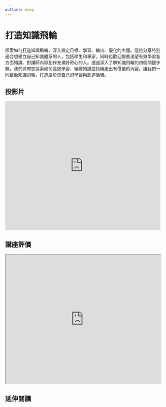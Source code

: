 ```yaml
---
outline: deep
---
```


# 打造知識飛輪

探索如何打造知識飛輪，深入設定目標、學習、輸出、優化的主題。這份分享特別適合想建立自己知識體系的人，包括學生和專家，同時也歡迎那些渴望有效學習各方面知識、對講師內容創作充滿好奇心的人。透過深入了解知識飛輪的四個關鍵步驟，我們將帶您探索如何高效學習、組織知識並持續產出有價值的內容。讓我們一同啟動知識飛輪，打造屬於您自己的學習與創造循環。

## 投影片

<iframe src="https://docs.google.com/presentation/d/e/2PACX-1vTwofNVqf7C2KJJizV6MZumAq8whf2t2AFlRv31d5LmrW0m-1o9U8AANfas45L0sWxZMhKMMIajgiRT/embed?start=false&loop=false&delayms=3000" frameborder="0" width="100%" height="420" allowfullscreen="true" mozallowfullscreen="true" webkitallowfullscreen="true"></iframe>

## 講座評價

<iframe src="https://docs.google.com/spreadsheets/d/e/2PACX-1vRAMDpIOyh9dkYnqfsxI8sIlgDRH7fDNRqloJkAlD9sF9CDMcP7ajRBVXAZmru8KaBf8Vs8fCFDSHFw/pubhtml?widget=true&amp;headers=false" width="100%" height="420"></iframe>

## 延伸閱讀

<Books :modelValue="bookGroup"></Books>

<script setup>

import Books from '../components/books.vue'
const bookGroup = [
    {
        id: '11100955350',
        name: '費曼學習法：不管學什麼都能成功的技巧與心法',
        desc: `<p><ol>
<li>從被動接受到主動學習</li>
<li>從快速理解到深刻記憶</li>
<li>從知識輸入到思考輸出</li></ol>
費曼學習法的核心精神，就是透過「教學」與「分享」加速「深度理解」的過程。這個方法重新定義了學習的本質，讓學習不再是枯燥的書寫和記憶，而是和講故事一樣簡單！
能把高深知識用淺顯易懂的話講給別人聽，才算學得透徹。
能夠流暢地將學到的內容自己再重述一次，才算學得完整。
</p>
`,
    },
    {
        id: '11101002715',
        name: '打造第二大腦：多一個數位大腦，資訊超載時代的高效能知識管理術',
        desc: `<p>矽谷強推的知識管理課終於成書！
教你最夯的「第二大腦」建構法
資訊超載時代，每天訊息收不完，大腦不夠用？</p>

<p>「第二大腦」幫你秒速思考、輕鬆歸納、高效輸出！
 ★他曾因大病腦傷，卻自創更強「第二大腦」——
數位知識管理一哥的高生產力秘訣大公開！
</p>
`,
    },
]
</script>
